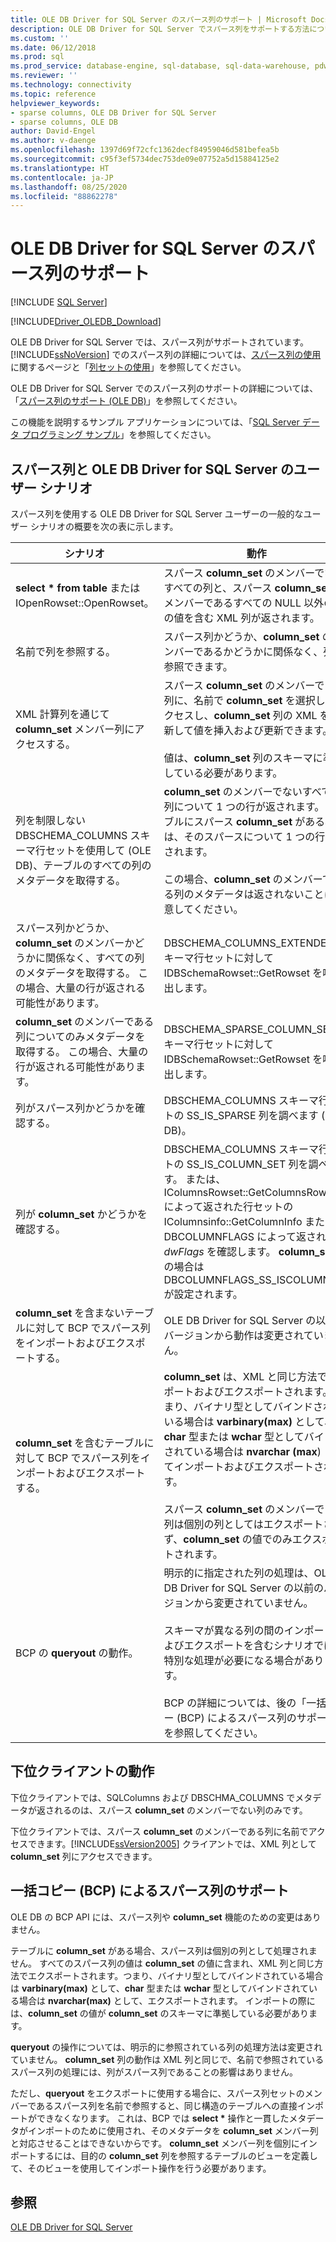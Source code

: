 ```yaml
---
title: OLE DB Driver for SQL Server のスパース列のサポート | Microsoft Docs
description: OLE DB Driver for SQL Server でスパース列をサポートする方法について説明し、SQL Server でのスパース列に関する情報を確認します。
ms.custom: ''
ms.date: 06/12/2018
ms.prod: sql
ms.prod_service: database-engine, sql-database, sql-data-warehouse, pdw
ms.reviewer: ''
ms.technology: connectivity
ms.topic: reference
helpviewer_keywords:
- sparse columns, OLE DB Driver for SQL Server
- sparse columns, OLE DB
author: David-Engel
ms.author: v-daenge
ms.openlocfilehash: 1397d69f72cfc1362decf84959046d581befea5b
ms.sourcegitcommit: c95f3ef5734dec753de09e07752a5d15884125e2
ms.translationtype: HT
ms.contentlocale: ja-JP
ms.lasthandoff: 08/25/2020
ms.locfileid: "88862278"
---
```

# <a name="sparse-columns-support-in-ole-db-driver-for-sql-server"></a>OLE DB Driver for SQL Server のスパース列のサポート
[!INCLUDE [SQL Server](../../../includes/applies-to-version/sql-asdb-asdbmi-asa-pdw.md)]

[!INCLUDE[Driver_OLEDB_Download](../../../includes/driver_oledb_download.md)]

  OLE DB Driver for SQL Server では、スパース列がサポートされています。 [!INCLUDE[ssNoVersion](../../../includes/ssnoversion-md.md)] でのスパース列の詳細については、[スパース列の使用](../../../relational-databases/tables/use-sparse-columns.md)に関するページと「[列セットの使用](../../../relational-databases/tables/use-column-sets.md)」を参照してください。  
  
 OLE DB Driver for SQL Server でのスパース列のサポートの詳細については、「[スパース列のサポート &#40;OLE DB&#41;](../../oledb/ole-db/sparse-columns-support-ole-db.md)」を参照してください。  
  
 この機能を説明するサンプル アプリケーションについては、「[SQL Server データ プログラミング サンプル](https://msftdpprodsamples.codeplex.com/)」を参照してください。  
  
## <a name="user-scenarios-for-sparse-columns-and-ole-db-driver-for-sql-server"></a>スパース列と OLE DB Driver for SQL Server のユーザー シナリオ  
 スパース列を使用する OLE DB Driver for SQL Server ユーザーの一般的なユーザー シナリオの概要を次の表に示します。  
  
|シナリオ|動作|  
|--------------|--------------|  
|**select \* from table** または IOpenRowset::OpenRowset。|スパース **column_set** のメンバーでないすべての列と、スパース **column_set** のメンバーであるすべての NULL 以外の列の値を含む XML 列が返されます。|  
|名前で列を参照する。|スパース列かどうか、**column_set** のメンバーであるかどうかに関係なく、列を参照できます。|  
|XML 計算列を通じて **column_set** メンバー列にアクセスする。|スパース **column_set** のメンバーである列に、名前で **column_set** を選択してアクセスし、**column_set** 列の XML を更新して値を挿入および更新できます。<br /><br /> 値は、**column_set** 列のスキーマに準拠している必要があります。|  
|列を制限しない DBSCHEMA_COLUMNS スキーマ行セットを使用して (OLE DB)、テーブルのすべての列のメタデータを取得する。|**column_set** のメンバーでないすべての列について 1 つの行が返されます。 テーブルにスパース **column_set** がある場合は、そのスパースについて 1 つの行が返されます。<br /><br /> この場合、**column_set** のメンバーである列のメタデータは返されないことに注意してください。|  
|スパース列かどうか、**column_set** のメンバーかどうかに関係なく、すべての列のメタデータを取得する。 この場合、大量の行が返される可能性があります。|DBSCHEMA_COLUMNS_EXTENDED スキーマ行セットに対して IDBSchemaRowset::GetRowset を呼び出します。|  
|**column_set** のメンバーである列についてのみメタデータを取得する。 この場合、大量の行が返される可能性があります。|DBSCHEMA_SPARSE_COLUMN_SET スキーマ行セットに対して IDBSchemaRowset::GetRowset を呼び出します。|  
|列がスパース列かどうかを確認する。|DBSCHEMA_COLUMNS スキーマ行セットの SS_IS_SPARSE 列を調べます (OLE DB)。|  
|列が **column_set** かどうかを確認する。|DBSCHEMA_COLUMNS スキーマ行セットの SS_IS_COLUMN_SET 列を調べます。 または、IColumnsRowset::GetColumnsRowset によって返された行セットの IColumnsinfo::GetColumnInfo または DBCOLUMNFLAGS によって返された *dwFlags* を確認します。 **column_set** 列の場合は DBCOLUMNFLAGS_SS_ISCOLUMNSET が設定されます。|  
|**column_set** を含まないテーブルに対して BCP でスパース列をインポートおよびエクスポートする。|OLE DB Driver for SQL Server の以前のバージョンから動作は変更されていません。|  
|**column_set** を含むテーブルに対して BCP でスパース列をインポートおよびエクスポートする。|**column_set** は、XML と同じ方法でインポートおよびエクスポートされます。つまり、バイナリ型としてバインドされている場合は **varbinary(max)** として、**char** 型または **wchar** 型としてバインドされている場合は **nvarchar (max**) としてインポートおよびエクスポートされます。<br /><br /> スパース **column_set** のメンバーである列は個別の列としてはエクスポートされず、**column_set** の値でのみエクスポートされます。|  
|BCP の **queryout** の動作。|明示的に指定された列の処理は、OLE DB Driver for SQL Server の以前のバージョンから変更されていません。<br /><br /> スキーマが異なる列の間のインポートおよびエクスポートを含むシナリオでは、特別な処理が必要になる場合があります。<br /><br /> BCP の詳細については、後の「一括コピー (BCP) によるスパース列のサポート」を参照してください。|  
  
## <a name="down-level-client-behavior"></a>下位クライアントの動作  
 下位クライアントでは、SQLColumns および DBSCHMA_COLUMNS でメタデータが返されるのは、スパース **column_set** のメンバーでない列のみです。
  
 下位クライアントでは、スパース **column_set** のメンバーである列に名前でアクセスできます。[!INCLUDE[ssVersion2005](../../../includes/ssversion2005-md.md)] クライアントでは、XML 列として **column_set** 列にアクセスできます。  
  
## <a name="bulk-copy-bcp-support-for-sparse-columns"></a>一括コピー (BCP) によるスパース列のサポート  
 OLE DB の BCP API には、スパース列や **column_set** 機能のための変更はありません。  
  
 テーブルに **column_set** がある場合、スパース列は個別の列として処理されません。 すべてのスパース列の値は **column_set** の値に含まれ、XML 列と同じ方法でエクスポートされます。つまり、バイナリ型としてバインドされている場合は **varbinary(max)** として、**char** 型または **wchar** 型としてバインドされている場合は **nvarchar(max)** として、エクスポートされます。 インポートの際には、**column_set** の値が **column_set** のスキーマに準拠している必要があります。  
  
 **queryout** の操作については、明示的に参照されている列の処理方法は変更されていません。 **column_set** 列の動作は XML 列と同じで、名前で参照されているスパース列の処理には、列がスパース列であることの影響はありません。  
  
 ただし、**queryout** をエクスポートに使用する場合に、スパース列セットのメンバーであるスパース列を名前で参照すると、同じ構造のテーブルへの直接インポートができなくなります。 これは、BCP では **select \*** 操作と一貫したメタデータがインポートのために使用され、そのメタデータを **column_set** メンバー列と対応させることはできないからです。 **column_set** メンバー列を個別にインポートするには、目的の **column_set** 列を参照するテーブルのビューを定義して、そのビューを使用してインポート操作を行う必要があります。  
  
## <a name="see-also"></a>参照  
 [OLE DB Driver for SQL Server](../../oledb/oledb-driver-for-sql-server.md)  
  
  
